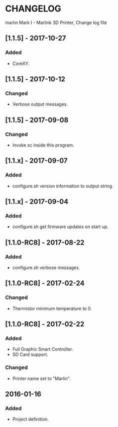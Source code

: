 # CHANGELOG
marlin Mark I - Marlink 3D Printer, Change log file

## [1.1.5] - 2017-10-27
### Added
- CoreXY.

## [1.1.5] - 2017-10-12
### Changed
- Verbose output messages.

## [1.1.5] - 2017-09-08
### Changed
- Invoke xc inside this program.

## [1.1.x] - 2017-09-07
### Added
- configure.sh version information to output string.

## [1.1.x] - 2017-09-04
### Added
- configure.sh get firmware updates on start up.

## [1.1.0-RC8] - 2017-08-22
### Added
- configure.sh verbose messages.

## [1.1.0-RC8] - 2017-02-24
### Changed
- Thermistor minimum temperature to 0.

## [1.1.0-RC8] - 2017-02-22
### Added
- Full Graphic Smart Controller.
- SD Card support.

### Changed
- Printer name set to "Marlin".

## 2016-01-16
### Added
- Project definition.
